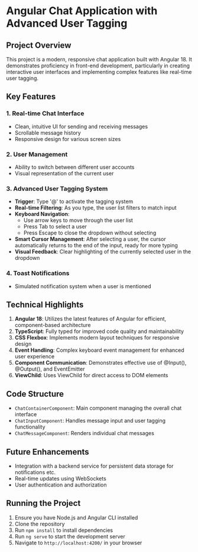 # Angular Chat Application with Advanced User Tagging

## Project Overview

This project is a modern, responsive chat application built with Angular 18. It demonstrates proficiency in front-end development, particularly in creating interactive user interfaces and implementing complex features like real-time user tagging.

## Key Features

### 1. Real-time Chat Interface
- Clean, intuitive UI for sending and receiving messages
- Scrollable message history
- Responsive design for various screen sizes

### 2. User Management
- Ability to switch between different user accounts
- Visual representation of the current user

### 3. Advanced User Tagging System
- **Trigger**: Type '@' to activate the tagging system
- **Real-time Filtering**: As you type, the user list filters to match input
- **Keyboard Navigation**: 
  - Use arrow keys to move through the user list
  - Press Tab to select a user
  - Press Escape to close the dropdown without selecting
- **Smart Cursor Management**: After selecting a user, the cursor automatically returns to the end of the input, ready for more typing
- **Visual Feedback**: Clear highlighting of the currently selected user in the dropdown

### 4. Toast Notifications
- Simulated notification system when a user is mentioned

## Technical Highlights

1. **Angular 18**: Utilizes the latest features of Angular for efficient, component-based architecture
2. **TypeScript**: Fully typed for improved code quality and maintainability
4. **CSS Flexbox**: Implements modern layout techniques for responsive design
5. **Event Handling**: Complex keyboard event management for enhanced user experience
6. **Component Communication**: Demonstrates effective use of @Input(), @Output(), and EventEmitter
7. **ViewChild**: Uses ViewChild for direct access to DOM elements

## Code Structure

- `ChatContainerComponent`: Main component managing the overall chat interface
- `ChatInputComponent`: Handles message input and user tagging functionality
- `ChatMessageComponent`: Renders individual chat messages

## Future Enhancements

- Integration with a backend service for persistent data storage for notifications etc.
- Real-time updates using WebSockets
- User authentication and authorization

## Running the Project

1. Ensure you have Node.js and Angular CLI installed
2. Clone the repository
3. Run `npm install` to install dependencies
4. Run `ng serve` to start the development server
5. Navigate to `http://localhost:4200/` in your browser

